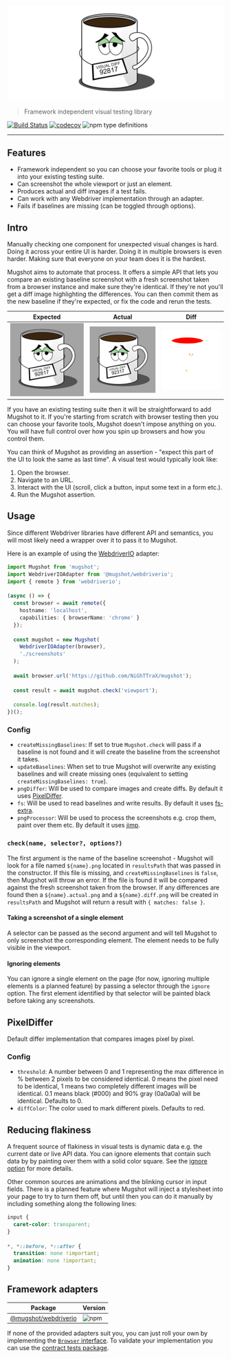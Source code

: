 ![logo](logo.png)

> Framework independent visual testing library

[![Build Status](https://travis-ci.com/NiGhTTraX/mugshot.svg?branch=master)](https://travis-ci.com/NiGhTTraX/mugshot) [![codecov](https://codecov.io/gh/NiGhTTraX/mugshot/branch/master/graph/badge.svg)](https://codecov.io/gh/NiGhTTraX/mugshot) ![npm type definitions](https://img.shields.io/npm/types/mugshot.svg)

----

## Features

- Framework independent so you can choose your favorite tools or plug it into your existing testing suite.
- Can screenshot the whole viewport or just an element.
- Produces actual and diff images if a test fails.
- Can work with any Webdriver implementation through an adapter.
- Fails if baselines are missing (can be toggled through options).


## Intro

Manually checking one component for unexpected visual changes is hard. Doing it across your entire UI is harder. Doing it in multiple browsers is even harder. Making sure that everyone on your team does it is the hardest.

Mugshot aims to automate that process. It offers a simple API that lets you compare an existing baseline screenshot with a fresh screenshot taken from a browser instance and make sure they're identical. If they're not you'll get a diff image highlighting the differences. You can then commit them as the new baseline if they're expected, or fix the code and rerun the tests.

Expected | Actual | Diff
---------|--------|-----
![expected](./expected.png) | ![actual](./actual.png) | ![diff](./diff.png)

If you have an existing testing suite then it will be straightforward to add Mugshot to it. If you're starting from scratch with browser testing then you can choose your favorite tools, Mugshot doesn't impose anything on you. You will have full control over how you spin up browsers and how you control them. 

You can think of Mugshot as providing an assertion - "expect this part of the UI to look the same as last time". A visual test would typically look like:

1. Open the browser.
2. Navigate to an URL.
3. Interact with the UI (scroll, click a button, input some text in a form etc.).
4. Run the Mugshot assertion.


## Usage

Since different Webdriver libraries have different API and semantics, you will most likely need a wrapper over it to pass it to Mugshot.

Here is an example of using the [WebdriverIO](https://webdriver.io/) adapter:

```typescript
import Mugshot from 'mugshot';
import WebdriverIOAdapter from '@mugshot/webdriverio';
import { remote } from 'webdriverio';

(async () => {
  const browser = await remote({
    hostname: 'localhost',
    capabilities: { browserName: 'chrome' }
  });
  
  const mugshot = new Mugshot(
    WebdriverIOAdapter(browser),
    './screenshots'
  );
  
  await browser.url('https://github.com/NiGhTTraX/mugshot');
  
  const result = await mugshot.check('viewport');
  
  console.log(result.matches);
})();
```

### Config

- `createMissingBaselines`: If set to true `Mugshot.check` will pass if a baseline is not found and it will create the baseline from the screenshot it takes.
- `updateBaselines`: When set to true Mugshot will overwrite any existing baselines and will create missing ones (equivalent to setting `createMissingBaselines: true`).
- `pngDiffer`: Will be used to compare images and create diffs. By default it uses [PixelDiffer](./README.md#pixeldiffer).
- `fs`: Will be used to read baselines and write results. By default it uses [fs-extra](https://www.npmjs.com/package/fs-extra).
- `pngProcessor`: Will be used to process the screenshots e.g. crop them, paint over them etc. By default it uses [jimp](https://github.com/oliver-moran/jimp).


### `check(name, selector?, options?)`

The first argument is the name of the baseline screenshot - Mugshot will look for a file named `${name}.png` located in `resultsPath` that was passed in the constructor. If this file is missing, and `createMissingBaselines` is `false`, then Mugshot will throw an error. If the file is found it will be compared against the fresh screenshot taken from the browser. If any differences are found then a `${name}.actual.png` and a `${name}.diff.png` will be created in `resultsPath` and Mugshot will return a result with `{ matches: false }`.


#### Taking a screenshot of a single element

A selector can be passed as the second argument and will tell Mugshot to only screenshot the corresponding element. The element needs to be fully visible in the viewport.


#### Ignoring elements

You can ignore a single element on the page (for now, ignoring multiple elements is a planned feature) by passing a selector through the `ignore` option. The first element identified by that selector will be painted black before taking any screenshots.


## PixelDiffer

Default differ implementation that compares images pixel by pixel.

### Config

- `threshold`: A number between 0 and 1 representing the max difference in % between 2 pixels to be considered identical. 0 means the pixel need to be identical, 1 means two completely different images will be identical. 0.1 means black (#000) and 90% gray (0a0a0a) will be identical. Defaults to 0.
- `diffColor`: The color used to mark different pixels. Defaults to red.


## Reducing flakiness

A frequent source of flakiness in visual tests is dynamic data e.g. the current date or live API data. You can ignore elements that contain such data by by painting over them with a solid color square. See the [ignore option](./packages/mugshot/README.md#ignoring-elements) for more details.

Other common sources are animations and the blinking cursor in input fields. There is a planned feature where Mugshot will inject a stylesheet into your page to try to turn them off, but until then you can do it manually by including something along the following lines:

```css
input {
  caret-color: transparent;
}

*, *::before, *::after {
  transition: none !important;
  animation: none !important;
}
```


## Framework adapters

Package | Version
--------|--------
[@mugshot/webdriverio](./packages/webdriverio) | ![npm](https://img.shields.io/npm/v/@mugshot/webdriverio.svg)

If none of the provided adapters suit you, you can just roll your own by implementing the [`Browser` interface](./packages/mugshot/src/interfaces/browser.ts). To validate your implementation you can use the [contract tests package](./packages/browser-contract).
